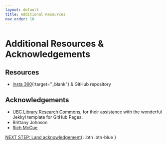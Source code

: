 ```yaml
---
layout: default
title: Additional Resources
nav_order: 10
---
```

# Additional Resources & Acknowledgements

## Resources

- [Insta 360](https://www.insta360.com/){:target="_blank"}  & GitHub repository

## Acknowledgements

- [UBC Library Research Commons](https://github.com/ubc-library-rc/), for their assistance with the wonderful Jekkyl template for GitHub Pages.
- Brittany Johnson
- [Rich McCue](https://richmccue.com/)

[NEXT STEP: Land acknowledgement](land-acknowledgement.html){: .btn .btn-blue }
